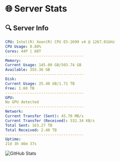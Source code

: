 # 🌐 Server Stats
## 🔍 Server Info
```yaml
CPU: Intel(R) Xeon(R) CPU E5-2699 v4 @ 1267.01GHz
CPU Usage: 0.80%
Cores: 44P | 88T
-----------------------------------
Memory:
Current Usage: 145.00 GB/503.74 GB
Available: 355.36 GB
-----------------------------------
Disk:
Current Usage: 25.40 GB/1.71 TB
Free: 1.60 TB
-----------------------------------
GPU:
No GPU detected
-----------------------------------
Network:
Current Transfer (Sent): 45.70 MB/s
Current Transfer (Received): 532.34 KB/s
Total Sent: 163.27 TB
Total Received: 2.40 TB
-----------------------------------
Uptime:
21d 3h 46m 37s
```
![GitHub Stats](https://img.shields.io/badge/Updated-2025-03-01_02:29:55-blue)